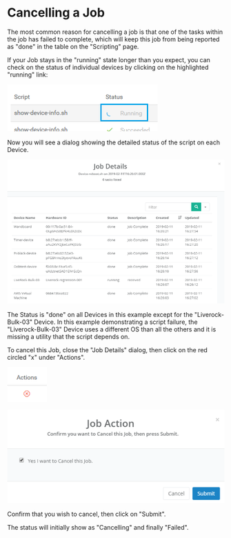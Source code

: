 # Cancelling a Job

The most common reason for cancelling a job is that one of the tasks within the job has failed to complete, which will keep this job from being reported as "done" in the table on the "Scripting" page.

If your Job stays in the "running" state longer than you expect, you can check on the status of individual devices by clicking on the highlighted "running" link:

![](../../.gitbook/assets/image%20%2898%29.png)

Now you will see a dialog showing the detailed status of the script on each Device.

![](../../.gitbook/assets/image%20%2865%29.png)

The Status is "done" on all Devices in this example except for the "Liverock-Bulk-03" Device.  In this example demonstrating a script failure, the "Liverock-Bulk-03" Device uses a different OS than all the others and it is missing a utility that the script depends on.

To cancel this Job, close the "Job Details" dialog, then click on the red circled "x" under "Actions".

![](../../.gitbook/assets/image%20%2814%29.png)

![](../../.gitbook/assets/image%20%28178%29.png)

Confirm that you wish to cancel, then click on "Submit".

The status will initially show as "Cancelling" and finally "Failed".

